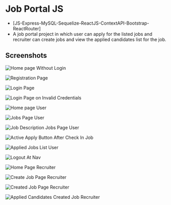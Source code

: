 # Job Portal JS

- [JS-Express-MySQL-Sequelize-ReactJS-ContextAPI-Bootstrap-ReactRouter]
- A job portal project in which user can apply for the listed jobs and recruiter can create jobs and view the applied candidates list for the job.

## Screenshots

![Home page Without Login]('./screenshots/00-homepage-without-login.png' "homepage-without-login")

![Registration Page]('./screenshots/01-registeration-page.png' "registration-page")

![Login Page]('./screenshots/02-login-page.png' "login-page")

![Login Page on Invalid Credentials]('./screenshots/03-on-invalid-login-credentials.png' "on-invalid-login-credentials")

![Home page User]('./screenshots/04-homepage-user.png' "homepage-user")

![Jobs Page User]('./screenshots/05-jobs-page-user.png' "jobs-page-user")

![Job Description Jobs Page User]('./screenshots/06-job-description-jobs-page-user.png' "job-description-jobs-page-user")

![Active Apply Button After Check In Job]('./screenshots/07-active-apply-button-after-check-in-job.png' "active-apply-button-after-check-in-job")

![Applied Jobs List User]('./screenshots/08-applied-jobs-list-user.png' "applied-jobs-list-user")

![Logout At Nav]('./screenshots/09-logout-at-nav.png' "logout-at-nav")

![Home Page Recruiter]('./screenshots/10-homepage-recruiter.png' "homepage-recruiter")

![Create Job Page Recruiter]('./screenshots/11-create-job-page-recruiter.png' "create-job-page-recruiter")

![Created Job Page Recruiter]('./screenshots/12-created-job-page-recruiter.png' "created-job-page-recruiter")

![Applied Candidates Created Job Recruiter]('./screenshots/13-applied-candidates-created-job-recruiter.png' "applied-candidates-created-job-recruiter")
